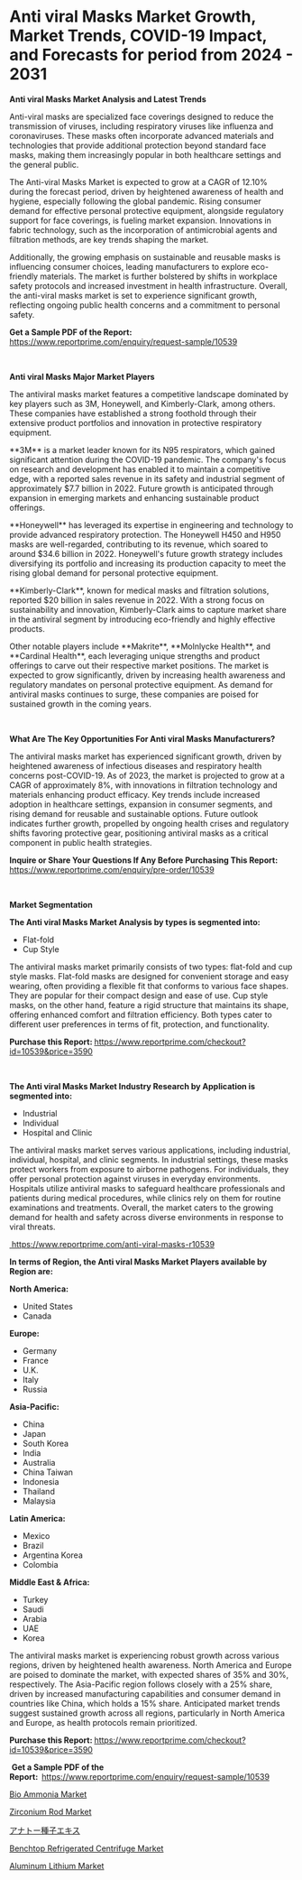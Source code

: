 <p><h1>Anti viral Masks Market Growth, Market Trends, COVID-19 Impact, and Forecasts for period from 2024 - 2031</h1></p><p><strong>Anti viral Masks Market Analysis and Latest Trends</strong></p>
<p><p>Anti-viral masks are specialized face coverings designed to reduce the transmission of viruses, including respiratory viruses like influenza and coronaviruses. These masks often incorporate advanced materials and technologies that provide additional protection beyond standard face masks, making them increasingly popular in both healthcare settings and the general public.</p><p>The Anti-viral Masks Market is expected to grow at a CAGR of 12.10% during the forecast period, driven by heightened awareness of health and hygiene, especially following the global pandemic. Rising consumer demand for effective personal protective equipment, alongside regulatory support for face coverings, is fueling market expansion. Innovations in fabric technology, such as the incorporation of antimicrobial agents and filtration methods, are key trends shaping the market. </p><p>Additionally, the growing emphasis on sustainable and reusable masks is influencing consumer choices, leading manufacturers to explore eco-friendly materials. The market is further bolstered by shifts in workplace safety protocols and increased investment in health infrastructure. Overall, the anti-viral masks market is set to experience significant growth, reflecting ongoing public health concerns and a commitment to personal safety.</p></p>
<p><strong>Get a Sample PDF of the Report:&nbsp;</strong> <a href="https://www.reportprime.com/enquiry/request-sample/10539">https://www.reportprime.com/enquiry/request-sample/10539</a></p>
<p>&nbsp;</p>
<p><strong>Anti viral Masks Major Market Players</strong></p>
<p><p>The antiviral masks market features a competitive landscape dominated by key players such as 3M, Honeywell, and Kimberly-Clark, among others. These companies have established a strong foothold through their extensive product portfolios and innovation in protective respiratory equipment.</p><p>**3M** is a market leader known for its N95 respirators, which gained significant attention during the COVID-19 pandemic. The company's focus on research and development has enabled it to maintain a competitive edge, with a reported sales revenue in its safety and industrial segment of approximately $7.7 billion in 2022. Future growth is anticipated through expansion in emerging markets and enhancing sustainable product offerings.</p><p>**Honeywell** has leveraged its expertise in engineering and technology to provide advanced respiratory protection. The Honeywell H450 and H950 masks are well-regarded, contributing to its revenue, which soared to around $34.6 billion in 2022. Honeywell's future growth strategy includes diversifying its portfolio and increasing its production capacity to meet the rising global demand for personal protective equipment.</p><p>**Kimberly-Clark**, known for medical masks and filtration solutions, reported $20 billion in sales revenue in 2022. With a strong focus on sustainability and innovation, Kimberly-Clark aims to capture market share in the antiviral segment by introducing eco-friendly and highly effective products.</p><p>Other notable players include **Makrite**, **Molnlycke Health**, and **Cardinal Health**, each leveraging unique strengths and product offerings to carve out their respective market positions. The market is expected to grow significantly, driven by increasing health awareness and regulatory mandates on personal protective equipment. As demand for antiviral masks continues to surge, these companies are poised for sustained growth in the coming years.</p></p>
<p>&nbsp;</p>
<p><strong>What Are The Key Opportunities For Anti viral Masks Manufacturers?</strong></p>
<p><p>The antiviral masks market has experienced significant growth, driven by heightened awareness of infectious diseases and respiratory health concerns post-COVID-19. As of 2023, the market is projected to grow at a CAGR of approximately 8%, with innovations in filtration technology and materials enhancing product efficacy. Key trends include increased adoption in healthcare settings, expansion in consumer segments, and rising demand for reusable and sustainable options. Future outlook indicates further growth, propelled by ongoing health crises and regulatory shifts favoring protective gear, positioning antiviral masks as a critical component in public health strategies.</p></p>
<p><strong>Inquire or Share Your Questions If Any Before Purchasing This Report:</strong> <a href="https://www.reportprime.com/enquiry/pre-order/10539">https://www.reportprime.com/enquiry/pre-order/10539</a></p>
<p>&nbsp;</p>
<p><strong>Market Segmentation</strong></p>
<p><strong>The Anti viral Masks Market Analysis by types is segmented into:</strong></p>
<p><ul><li>Flat-fold</li><li>Cup Style</li></ul></p>
<p><p>The antiviral masks market primarily consists of two types: flat-fold and cup style masks. Flat-fold masks are designed for convenient storage and easy wearing, often providing a flexible fit that conforms to various face shapes. They are popular for their compact design and ease of use. Cup style masks, on the other hand, feature a rigid structure that maintains its shape, offering enhanced comfort and filtration efficiency. Both types cater to different user preferences in terms of fit, protection, and functionality.</p></p>
<p><strong>Purchase this Report:&nbsp;</strong><a href="https://www.reportprime.com/checkout?id=10539&price=3590">https://www.reportprime.com/checkout?id=10539&price=3590</a></p>
<p>&nbsp;</p>
<p><strong>The Anti viral Masks Market Industry Research by Application is segmented into:</strong></p>
<p><ul><li>Industrial</li><li>Individual</li><li>Hospital and Clinic</li></ul></p>
<p><p>The antiviral masks market serves various applications, including industrial, individual, hospital, and clinic segments. In industrial settings, these masks protect workers from exposure to airborne pathogens. For individuals, they offer personal protection against viruses in everyday environments. Hospitals utilize antiviral masks to safeguard healthcare professionals and patients during medical procedures, while clinics rely on them for routine examinations and treatments. Overall, the market caters to the growing demand for health and safety across diverse environments in response to viral threats.</p></p>
<p><a href="https://www.reportprime.com/anti-viral-masks-r10539">&nbsp;https://www.reportprime.com/anti-viral-masks-r10539</a></p>
<p><strong>In terms of Region, the Anti viral Masks Market Players available by Region are:</strong></p>
<p>
    <p> <strong> North America: </strong>
        <ul>
            <li>United States</li>
            <li>Canada</li>
        </ul>
        </p> 
    <p> <strong> Europe: </strong>
        <ul>
            <li>Germany</li>
            <li>France</li>
            <li>U.K.</li>
            <li>Italy</li>
            <li>Russia</li>
        </ul>
        </p> 
    <p> <strong> Asia-Pacific: </strong>
        <ul>
            <li>China</li>
            <li>Japan</li>
            <li>South Korea</li>
            <li>India</li>
            <li>Australia</li>
            <li>China Taiwan</li>
            <li>Indonesia</li>
            <li>Thailand</li>
            <li>Malaysia</li>
        </ul>
        </p> 
    <p> <strong> Latin America: </strong>
        <ul>
            <li>Mexico</li>
            <li>Brazil</li>
            <li>Argentina Korea</li>
            <li>Colombia</li>
        </ul>
        </p> 
    <p> <strong> Middle East & Africa: </strong>
        <ul>
            <li>Turkey</li>
            <li>Saudi</li>
            <li>Arabia</li>
            <li>UAE</li>
            <li>Korea</li>
        </ul>
    </p>
    </p>
<p><p>The antiviral masks market is experiencing robust growth across various regions, driven by heightened health awareness. North America and Europe are poised to dominate the market, with expected shares of 35% and 30%, respectively. The Asia-Pacific region follows closely with a 25% share, driven by increased manufacturing capabilities and consumer demand in countries like China, which holds a 15% share. Anticipated market trends suggest sustained growth across all regions, particularly in North America and Europe, as health protocols remain prioritized.</p></p>
<p><strong>Purchase this Report: </strong><a href="https://www.reportprime.com/checkout?id=10539&price=3590">https://www.reportprime.com/checkout?id=10539&price=3590</a></p>
<p>&nbsp;<strong>Get a Sample PDF of the Report:&nbsp;&nbsp;</strong><a href="https://www.reportprime.com/enquiry/request-sample/10539">https://www.reportprime.com/enquiry/request-sample/10539</a></p>
<p><strong></strong></p>
<p><p><a href="https://medium.com/@athenayundt/the-global-bio-ammonia-market-is-projected-to-experience-an-annual-growth-rate-of-13-3-bc02c5a1b451">Bio Ammonia Market</a></p><p><a href="https://www.linkedin.com/pulse/zirconium-rod-market2024-2031-industry-insights-investment-h2xjf?trackingId=sqABSVzzQdaEIrnhj%2FnxMQ%3D%3D">Zirconium Rod Market</a></p><p><a href="https://medium.com/@sweet1_2luv/annatto-seed-extract-market-%E3%81%AE%E3%82%B0%E3%83%AD%E3%83%BC%E3%83%90%E3%83%AB%E5%B8%82%E5%A0%B4%E6%A6%82%E8%A6%81%E3%81%AF-%E4%B8%96%E7%95%8C%E3%81%8A%E3%82%88%E3%81%B3%E4%B8%BB%E8%A6%81%E5%B8%82%E5%A0%B4%E3%81%AB%E3%81%8A%E3%81%91%E3%82%8B%E6%A5%AD%E7%95%8C%E3%81%AB%E5%BD%B1%E9%9F%BF%E3%82%92%E4%B8%8E%E3%81%88%E3%82%8B%E4%B8%BB%E8%A6%81%E3%81%AA%E3%83%88%E3%83%AC%E3%83%B3%E3%83%89%E3%81%AB%E3%81%A4%E3%81%84%E3%81%A6-%E7%8B%AC%E8%87%AA%E3%81%AE%E8%A6%96%E7%82%B9%E3%82%92%E6%8F%90%E4%BE%9B%E3%81%97%E3%81%BE%E3%81%99-25a19672c9db">アナトー種子エキス</a></p><p><a href="https://github.com/MaryNelson695/Market-Research-Report-List-1/blob/main/benchtop-refrigerated-centrifuge-market.md">Benchtop Refrigerated Centrifuge Market</a></p><p><a href="https://issuu.com/reportprime-2/docs/aluminum-lithium-market-size-2030.p_1d5430c33ac7ed">Aluminum Lithium Market</a></p></p>